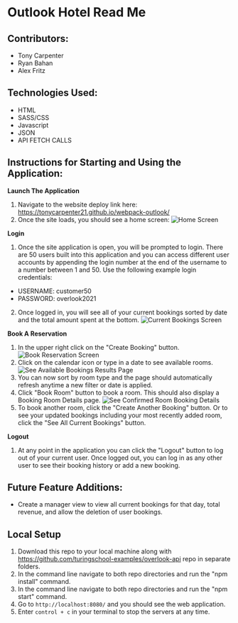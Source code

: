 # Outlook Hotel Read Me
## Contributors:
- Tony Carpenter
- Ryan Bahan
- Alex Fritz

## Technologies Used:
- HTML
- SASS/CSS
- Javascript
- JSON
- API FETCH CALLS

## Instructions for Starting and Using the Application:
**Launch The Application**
1. Navigate to the website deploy link here: https://tonycarpenter21.github.io/webpack-outlook/
2. Once the site loads, you should see a home screen:
![Home Screen](https://user-images.githubusercontent.com/88450229/150051901-4a68c3eb-c7ef-4742-bc05-936dfe84703c.png)

**Login**
1. Once the site application is open, you will be prompted to login. There are 50 users built into this application and you can access different user accounts by appending the login number at the end of the username to a number between 1 and 50. Use the following example login credentials:
- USERNAME: customer50
- PASSWORD: overlook2021
2. Once logged in, you will see all of your current bookings sorted by date and the total amount spent at the bottom.
![Current Bookings Screen](https://user-images.githubusercontent.com/88450229/150051996-fb9ea08c-7f91-4817-a9e2-7c4495f9c209.png)

**Book A Reservation**
1. In the upper right click on the "Create Booking" button.
![Book Reservation Screen](https://user-images.githubusercontent.com/88450229/150052060-d620e529-3cb1-4817-b441-1a8b9c8da7e5.png)
2. Click on the calendar icon or type in a date to see available rooms.
![See Available Bookings Results Page](https://user-images.githubusercontent.com/88450229/150052139-55a02116-458f-4678-a421-8fd09f8e338b.png)
3. You can now sort by room type and the page should automatically refresh anytime a new filter or date is applied.
4. Click "Book Room" button to book a room. This should also display a Booking Room Details page. 
![See Confirmed Room Booking Details](https://user-images.githubusercontent.com/88450229/150052209-2a4cd35c-4ef9-4d31-a89a-c758b4f145df.png)
5. To book another room, click the "Create Another Booking" button. Or to see your updated bookings including your most recently added room, click the "See All Current Bookings" button.

**Logout**
1. At any point in the application you can click the "Logout" button to log out of your current user. Once logged out, you can log in as any other user to see their booking history or add a new booking.

## Future Feature Additions:
- Create a manager view to view all current bookings for that day, total revenue, and allow the deletion of user bookings.

## Local Setup
1. Download this repo to your local machine along with https://github.com/turingschool-examples/overlook-api repo in separate folders.
2. In the command line navigate to both repo directories and run the "npm install" command.
3. In the command line navigate to both repo directories and run the "npm start" command.
4. Go to `http://localhost:8080/` and you should see the web application. 
5. Enter `control + c` in your terminal to stop the servers at any time.
